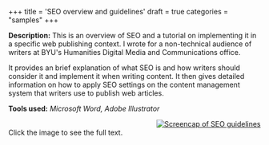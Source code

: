 +++
title = 'SEO overview and guidelines'
draft = true
categories = "samples"
+++

**Description:** This is an overview of SEO and a tutorial on implementing it in a specific web publishing context. I wrote for a non-technical audience of writers at BYU's Humanities Digital Media and Communications office.

It provides an brief explanation of what SEO is and how writers should consider it and implement it when writing content. It then gives detailed information on how to apply SEO settings on the content management system that writers use to publish web articles.

**Tools used:** *Microsoft Word, Adobe Illustrator*

<div style="display:block; text-align:right;">
<a href="/SEO_Guidelines.pdf">
    <img src="/seo.png" alt="Screencap of SEO guidelines" class="linked-image">
</a>
</div>
Click the image to see the full text.


